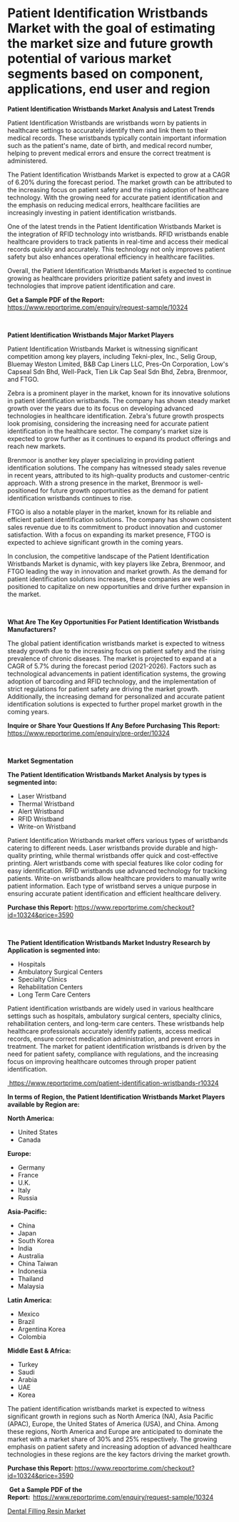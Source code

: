 <p><h1>Patient Identification Wristbands Market with the goal of estimating the market size and future growth potential of various market segments based on component, applications, end user and region</h1></p><p><strong>Patient Identification Wristbands Market Analysis and Latest Trends</strong></p>
<p><p>Patient Identification Wristbands are wristbands worn by patients in healthcare settings to accurately identify them and link them to their medical records. These wristbands typically contain important information such as the patient's name, date of birth, and medical record number, helping to prevent medical errors and ensure the correct treatment is administered.</p><p>The Patient Identification Wristbands Market is expected to grow at a CAGR of 6.20% during the forecast period. The market growth can be attributed to the increasing focus on patient safety and the rising adoption of healthcare technology. With the growing need for accurate patient identification and the emphasis on reducing medical errors, healthcare facilities are increasingly investing in patient identification wristbands.</p><p>One of the latest trends in the Patient Identification Wristbands Market is the integration of RFID technology into wristbands. RFID wristbands enable healthcare providers to track patients in real-time and access their medical records quickly and accurately. This technology not only improves patient safety but also enhances operational efficiency in healthcare facilities.</p><p>Overall, the Patient Identification Wristbands Market is expected to continue growing as healthcare providers prioritize patient safety and invest in technologies that improve patient identification and care.</p></p>
<p><strong>Get a Sample PDF of the Report:&nbsp;</strong> <a href="https://www.reportprime.com/enquiry/request-sample/10324">https://www.reportprime.com/enquiry/request-sample/10324</a></p>
<p>&nbsp;</p>
<p><strong>Patient Identification Wristbands Major Market Players</strong></p>
<p><p>Patient Identification Wristbands Market is witnessing significant competition among key players, including Tekni-plex, Inc., Selig Group, Bluemay Weston Limited, B&B Cap Liners LLC, Pres-On Corporation, Low's Capseal Sdn Bhd, Well-Pack, Tien Lik Cap Seal Sdn Bhd, Zebra, Brenmoor, and FTGO.</p><p>Zebra is a prominent player in the market, known for its innovative solutions in patient identification wristbands. The company has shown steady market growth over the years due to its focus on developing advanced technologies in healthcare identification. Zebra's future growth prospects look promising, considering the increasing need for accurate patient identification in the healthcare sector. The company's market size is expected to grow further as it continues to expand its product offerings and reach new markets.</p><p>Brenmoor is another key player specializing in providing patient identification solutions. The company has witnessed steady sales revenue in recent years, attributed to its high-quality products and customer-centric approach. With a strong presence in the market, Brenmoor is well-positioned for future growth opportunities as the demand for patient identification wristbands continues to rise.</p><p>FTGO is also a notable player in the market, known for its reliable and efficient patient identification solutions. The company has shown consistent sales revenue due to its commitment to product innovation and customer satisfaction. With a focus on expanding its market presence, FTGO is expected to achieve significant growth in the coming years.</p><p>In conclusion, the competitive landscape of the Patient Identification Wristbands Market is dynamic, with key players like Zebra, Brenmoor, and FTGO leading the way in innovation and market growth. As the demand for patient identification solutions increases, these companies are well-positioned to capitalize on new opportunities and drive further expansion in the market.</p></p>
<p>&nbsp;</p>
<p><strong>What Are The Key Opportunities For Patient Identification Wristbands Manufacturers?</strong></p>
<p><p>The global patient identification wristbands market is expected to witness steady growth due to the increasing focus on patient safety and the rising prevalence of chronic diseases. The market is projected to expand at a CAGR of 5.7% during the forecast period (2021-2026). Factors such as technological advancements in patient identification systems, the growing adoption of barcoding and RFID technology, and the implementation of strict regulations for patient safety are driving the market growth. Additionally, the increasing demand for personalized and accurate patient identification solutions is expected to further propel market growth in the coming years.</p></p>
<p><strong>Inquire or Share Your Questions If Any Before Purchasing This Report:</strong> <a href="https://www.reportprime.com/enquiry/pre-order/10324">https://www.reportprime.com/enquiry/pre-order/10324</a></p>
<p>&nbsp;</p>
<p><strong>Market Segmentation</strong></p>
<p><strong>The Patient Identification Wristbands Market Analysis by types is segmented into:</strong></p>
<p><ul><li>Laser Wristband</li><li>Thermal Wristband</li><li>Alert Wristband</li><li>RFID Wristband</li><li>Write-on Wristband</li></ul></p>
<p><p>Patient Identification Wristbands market offers various types of wristbands catering to different needs. Laser wristbands provide durable and high-quality printing, while thermal wristbands offer quick and cost-effective printing. Alert wristbands come with special features like color coding for easy identification. RFID wristbands use advanced technology for tracking patients. Write-on wristbands allow healthcare providers to manually write patient information. Each type of wristband serves a unique purpose in ensuring accurate patient identification and efficient healthcare delivery.</p></p>
<p><strong>Purchase this Report:&nbsp;</strong><a href="https://www.reportprime.com/checkout?id=10324&price=3590">https://www.reportprime.com/checkout?id=10324&price=3590</a></p>
<p>&nbsp;</p>
<p><strong>The Patient Identification Wristbands Market Industry Research by Application is segmented into:</strong></p>
<p><ul><li>Hospitals</li><li>Ambulatory Surgical Centers</li><li>Specialty Clinics</li><li>Rehabilitation Centers</li><li>Long Term Care Centers</li></ul></p>
<p><p>Patient identification wristbands are widely used in various healthcare settings such as hospitals, ambulatory surgical centers, specialty clinics, rehabilitation centers, and long-term care centers. These wristbands help healthcare professionals accurately identify patients, access medical records, ensure correct medication administration, and prevent errors in treatment. The market for patient identification wristbands is driven by the need for patient safety, compliance with regulations, and the increasing focus on improving healthcare outcomes through proper patient identification.</p></p>
<p><a href="https://www.reportprime.com/patient-identification-wristbands-r10324">&nbsp;https://www.reportprime.com/patient-identification-wristbands-r10324</a></p>
<p><strong>In terms of Region, the Patient Identification Wristbands Market Players available by Region are:</strong></p>
<p>
    <p> <strong> North America: </strong>
        <ul>
            <li>United States</li>
            <li>Canada</li>
        </ul>
        </p> 
    <p> <strong> Europe: </strong>
        <ul>
            <li>Germany</li>
            <li>France</li>
            <li>U.K.</li>
            <li>Italy</li>
            <li>Russia</li>
        </ul>
        </p> 
    <p> <strong> Asia-Pacific: </strong>
        <ul>
            <li>China</li>
            <li>Japan</li>
            <li>South Korea</li>
            <li>India</li>
            <li>Australia</li>
            <li>China Taiwan</li>
            <li>Indonesia</li>
            <li>Thailand</li>
            <li>Malaysia</li>
        </ul>
        </p> 
    <p> <strong> Latin America: </strong>
        <ul>
            <li>Mexico</li>
            <li>Brazil</li>
            <li>Argentina Korea</li>
            <li>Colombia</li>
        </ul>
        </p> 
    <p> <strong> Middle East & Africa: </strong>
        <ul>
            <li>Turkey</li>
            <li>Saudi</li>
            <li>Arabia</li>
            <li>UAE</li>
            <li>Korea</li>
        </ul>
    </p>
    </p>
<p><p>The patient identification wristbands market is expected to witness significant growth in regions such as North America (NA), Asia Pacific (APAC), Europe, the United States of America (USA), and China. Among these regions, North America and Europe are anticipated to dominate the market with a market share of 30% and 25% respectively. The growing emphasis on patient safety and increasing adoption of advanced healthcare technologies in these regions are the key factors driving the market growth.</p></p>
<p><strong>Purchase this Report: </strong><a href="https://www.reportprime.com/checkout?id=10324&price=3590">https://www.reportprime.com/checkout?id=10324&price=3590</a></p>
<p>&nbsp;<strong>Get a Sample PDF of the Report:&nbsp;&nbsp;</strong><a href="https://www.reportprime.com/enquiry/request-sample/10324">https://www.reportprime.com/enquiry/request-sample/10324</a></p>
<p><strong></strong></p>
<p><p><a href="https://github.com/eliyamanson4561/Market-Research-Report-List-1/blob/main/dental-filling-resin-market.md">Dental Filling Resin Market</a></p></p>
